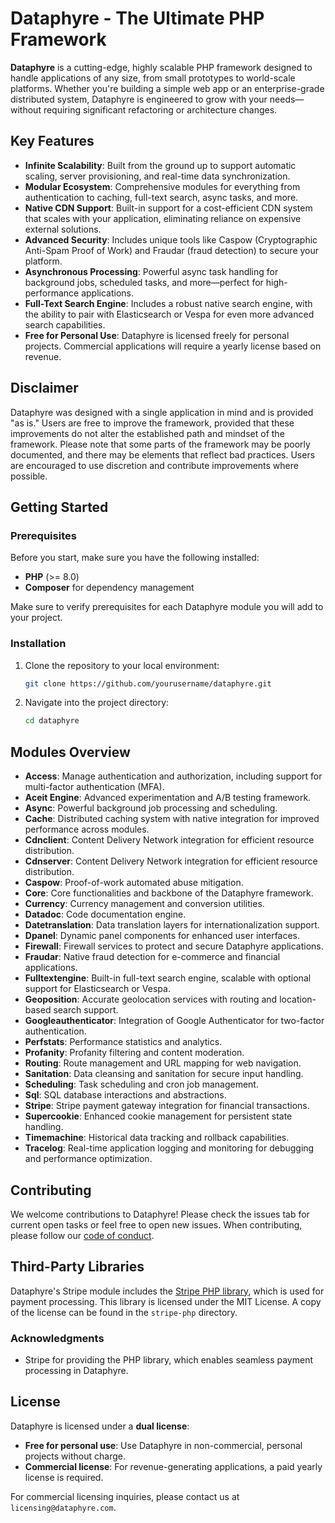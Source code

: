 # Dataphyre - The Ultimate PHP Framework

**Dataphyre** is a cutting-edge, highly scalable PHP framework designed to handle applications of any size, from small prototypes to world-scale platforms. Whether you're building a simple web app or an enterprise-grade distributed system, Dataphyre is engineered to grow with your needs—without requiring significant refactoring or architecture changes.

## Key Features

- **Infinite Scalability**: Built from the ground up to support automatic scaling, server provisioning, and real-time data synchronization.
- **Modular Ecosystem**: Comprehensive modules for everything from authentication to caching, full-text search, async tasks, and more.
- **Native CDN Support**: Built-in support for a cost-efficient CDN system that scales with your application, eliminating reliance on expensive external solutions.
- **Advanced Security**: Includes unique tools like Caspow (Cryptographic Anti-Spam Proof of Work) and Fraudar (fraud detection) to secure your platform.
- **Asynchronous Processing**: Powerful async task handling for background jobs, scheduled tasks, and more—perfect for high-performance applications.
- **Full-Text Search Engine**: Includes a robust native search engine, with the ability to pair with Elasticsearch or Vespa for even more advanced search capabilities.
- **Free for Personal Use**: Dataphyre is licensed freely for personal projects. Commercial applications will require a yearly license based on revenue.

## Disclaimer
Dataphyre was designed with a single application in mind and is provided "as is." Users are free to improve the framework, provided that these improvements do not alter the established path and mindset of the framework. Please note that some parts of the framework may be poorly documented, and there may be elements that reflect bad practices. Users are encouraged to use discretion and contribute improvements where possible.

## Getting Started

### Prerequisites

Before you start, make sure you have the following installed:

- **PHP** (>= 8.0)
- **Composer** for dependency management

Make sure to verify prerequisites for each Dataphyre module you will add to your project.

### Installation

1. Clone the repository to your local environment:

   ```bash
   git clone https://github.com/yourusername/dataphyre.git
   ```

2. Navigate into the project directory:

   ```bash
   cd dataphyre
   ```

## Modules Overview

- **Access**: Manage authentication and authorization, including support for multi-factor authentication (MFA).
- **Aceit Engine**: Advanced experimentation and A/B testing framework.
- **Async**: Powerful background job processing and scheduling.
- **Cache**: Distributed caching system with native integration for improved performance across modules.
- **Cdnclient**: Content Delivery Network integration for efficient resource distribution.
- **Cdnserver**: Content Delivery Network integration for efficient resource distribution.
- **Caspow**: Proof-of-work automated abuse mitigation.
- **Core**: Core functionalities and backbone of the Dataphyre framework.
- **Currency**: Currency management and conversion utilities.
- **Datadoc**: Code documentation engine.
- **Datetranslation**: Data translation layers for internationalization support.
- **Dpanel**: Dynamic panel components for enhanced user interfaces.
- **Firewall**: Firewall services to protect and secure Dataphyre applications.
- **Fraudar**: Native fraud detection for e-commerce and financial applications.
- **Fulltextengine**: Built-in full-text search engine, scalable with optional support for Elasticsearch or Vespa.
- **Geoposition**: Accurate geolocation services with routing and location-based search support.
- **Googleauthenticator**: Integration of Google Authenticator for two-factor authentication.
- **Perfstats**: Performance statistics and analytics.
- **Profanity**: Profanity filtering and content moderation.
- **Routing**: Route management and URL mapping for web navigation.
- **Sanitation**: Data cleansing and sanitation for secure input handling.
- **Scheduling**: Task scheduling and cron job management.
- **Sql**: SQL database interactions and abstractions.
- **Stripe**: Stripe payment gateway integration for financial transactions.
- **Supercookie**: Enhanced cookie management for persistent state handling.
- **Timemachine**: Historical data tracking and rollback capabilities.
- **Tracelog**: Real-time application logging and monitoring for debugging and performance optimization.

## Contributing

We welcome contributions to Dataphyre! Please check the issues tab for current open tasks or feel free to open new issues. When contributing, please follow our [code of conduct](CODE_OF_CONDUCT.md).

## Third-Party Libraries

Dataphyre's Stripe module includes the [Stripe PHP library](https://github.com/stripe/stripe-php), which is used for payment processing. This library is licensed under the MIT License. A copy of the license can be found in the `stripe-php` directory.

### Acknowledgments

- Stripe for providing the PHP library, which enables seamless payment processing in Dataphyre.

## License

Dataphyre is licensed under a **dual license**:
- **Free for personal use**: Use Dataphyre in non-commercial, personal projects without charge.
- **Commercial license**: For revenue-generating applications, a paid yearly license is required.

For commercial licensing inquiries, please contact us at `licensing@dataphyre.com`.